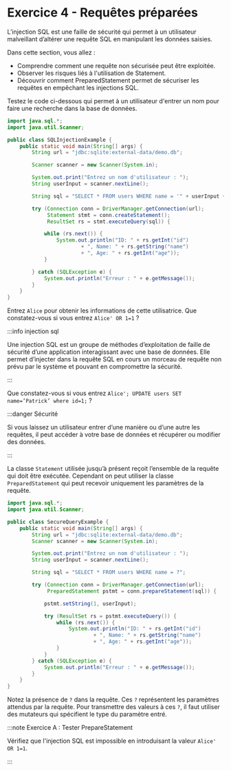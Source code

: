 # Exercice 4 -  Requêtes préparées

L’injection SQL est une faille de sécurité qui permet à un 
utilisateur malveillant d’altérer une requête SQL en manipulant 
les données saisies. 

Dans cette section, vous allez :
- Comprendre comment une requête non sécurisée peut être exploitée.
- Observer les risques liés à l'utilisation de Statement.
- Découvrir comment PreparedStatement permet de sécuriser les requêtes en empêchant les injections SQL.

Testez le code ci-dessous qui permet à un utilisateur 
d'entrer un nom pour faire une recherche dans la base de données.

```java showLineNumbers
import java.sql.*;
import java.util.Scanner;

public class SQLInjectionExample {
    public static void main(String[] args) {
        String url = "jdbc:sqlite:external-data/demo.db";

        Scanner scanner = new Scanner(System.in);

        System.out.print("Entrez un nom d'utilisateur : ");
        String userInput = scanner.nextLine();

        String sql = "SELECT * FROM users WHERE name = '" + userInput + "'"; 

        try (Connection conn = DriverManager.getConnection(url);
             Statement stmt = conn.createStatement();
             ResultSet rs = stmt.executeQuery(sql)) {

            while (rs.next()) {
                System.out.println("ID: " + rs.getInt("id") 
                        + ", Name: " + rs.getString("name") 
                        + ", Age: " + rs.getInt("age"));
            }

        } catch (SQLException e) {
            System.out.println("Erreur : " + e.getMessage());
        }
    }
}
```

Entrez `Alice` pour obtenir les informations de cette utilisatrice. Que constatez-vous si vous entrez `Alice' OR 1=1` ?

:::info injection sql

Une injection SQL est un groupe de méthodes d’exploitation de 
faille de sécurité d’une application interagissant avec une base 
de données. 
Elle permet d’injecter dans la requête SQL en cours un morceau 
de requête non prévu par le système et pouvant en compromettre 
la sécurité.

:::


Que constatez-vous si vous entrez `Alice'; UPDATE users SET name=’Patrick’ where id=1;` ?

:::danger Sécurité

Si vous laissez un utilisateur entrer d’une manière ou d’une 
autre les requêtes, il peut accéder à votre base de données et 
récupérer ou modifier des données.

:::

La classe `Statement` utilisée jusqu’à présent reçoit l’ensemble 
de la requête qui doit être exécutée. 
Cependant on peut utiliser la classe `PreparedStatement` qui 
peut recevoir uniquement les paramètres de la requête.

```java showLineNumbers
import java.sql.*;
import java.util.Scanner;

public class SecureQueryExample {
    public static void main(String[] args) {
        String url = "jdbc:sqlite:external-data/demo.db";
        Scanner scanner = new Scanner(System.in);

        System.out.print("Entrez un nom d'utilisateur : ");
        String userInput = scanner.nextLine();

        String sql = "SELECT * FROM users WHERE name = ?";

        try (Connection conn = DriverManager.getConnection(url);
             PreparedStatement pstmt = conn.prepareStatement(sql)) {

            pstmt.setString(1, userInput);

            try (ResultSet rs = pstmt.executeQuery()) {
                while (rs.next()) {
                    System.out.println("ID: " + rs.getInt("id") 
                            + ", Name: " + rs.getString("name") 
                            + ", Age: " + rs.getInt("age"));
                }
            }
        } catch (SQLException e) {
            System.out.println("Erreur : " + e.getMessage());
        }
    }
}
```

Notez la présence de `?` dans la requête. 
Ces `?` représentent les paramètres attendus par la requête.
Pour transmettre des valeurs à ces `?`, il faut utiliser des
mutateurs qui spécifient le type du paramètre entré.

:::note Exercice A : Tester PrepareStatement

Vérifiez que l'injection SQL est impossible
en introduisant la valeur `Alice' OR 1=1`.

:::